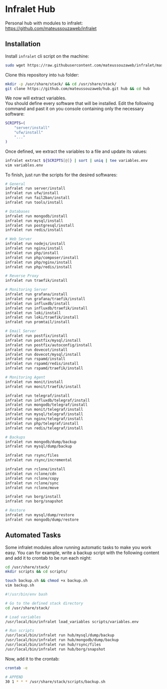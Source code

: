 # Infralet Hub

Personal hub with modules to infralet: \
<https://github.com/mateussouzaweb/infralet>

## Installation

Install ``infralet`` cli script on the machine:

```bash
sudo wget https://raw.githubusercontent.com/mateussouzaweb/infralet/master/infralet.sh -O /usr/local/bin/infralet && sudo chmod +x /usr/local/bin/infralet
```

Clone this repository into ``hub`` folder:

```bash
mkdir -p /usr/share/stack/ && cd /usr/share/stack/
git clone https://github.com/mateussouzaweb/hub.git hub && cd hub
```

We now will extract variables. \
You should define every software that will be installed. Edit the following command and past it on you console containing only the necessary software:

```bash
SCRIPTS=(
    "server/install"
    "ufw/install"
    "..."
)
```

Once defined, we extract the variables to a file and update its values:

```bash
infralet extract ${SCRIPTS[@]} | sort | uniq | tee variables.env
vim variables.env
```

To finish, just run the scripts for the desired softwares:

```bash
# General
infralet run server/install
infralet run ufw/install
infralet run fail2ban/install
infralet run tools/install

# Databases
infralet run mongodb/install
infralet run mysql/install
infralet run postgresql/install
infralet run redis/install

# Web Server
infralet run nodejs/install
infralet run nginx/install
infralet run php/install
infralet run php/composer/install
infralet run php/nginx/install
infralet run php/redis/install

# Reverse Proxy
infralet run traefik/install

# Monitoring Server
infralet run grafana/install
infralet run grafana/traefik/install
infralet run influxdb/install
infralet run influxdb/traefik/install
infralet run loki/install
infralet run loki/traefik/install
infralet run promtail/install

# Email Server
infralet run postfix/install
infralet run postfix/mysql/install
infralet run postfix/autoconfig/install
infralet run dovecot/install
infralet run dovecot/mysql/install
infralet run rspamd/install
infralet run rspamd/redis/install
infralet run rspamd/traefik/install

# Monitoring Agent
infralet run monit/install
infralet run monit/traefik/install

infralet run telegraf/install
infralet run influxdb/telegraf/install
infralet run mongodb/telegraf/install
infralet run monit/telegraf/install
infralet run mysql/telegraf/install
infralet run nginx/telegraf/install
infralet run php/telegraf/install
infralet run redis/telegraf/install

# Backups
infralet run mongodb/dump/backup
infralet run mysql/dump/backup

infralet run rsync/files
infralet run rsync/incremental

infralet run rclone/install
infralet run rclone/cdn
infralet run rclone/copy
infralet run rclone/sync
infralet run rclone/move

infralet run borg/install
infralet run borg/snapshot

# Restore
infralet run mysql/dump/restore
infralet run mongodb/dump/restore
```

## Automated Tasks

Some infralet modules allow running automatic tasks to make you work easy. You can for example, write a backup script with the following content and add it to crontab to be run each night:

```bash
cd /usr/share/stack/
mkdir scripts && cd scripts/

touch backup.sh && chmod +x backup.sh
vim backup.sh
```

```bash
#!/usr/bin/env bash

# Go to the defined stack directory
cd /usr/share/stack/

# Load variables
/usr/local/bin/infralet load_variables scripts/variables.env

# Run scripts
/usr/local/bin/infralet run hub/mysql/dump/backup
/usr/local/bin/infralet run hub/mongodb/dump/backup
/usr/local/bin/infralet run hub/rsync/files
/usr/local/bin/infralet run hub/borg/snapshot
```

Now, add it to the crontab:

```bash
crontab -e
```

```bash
# APPEND
30 1 * * * /usr/share/stack/scripts/backup.sh
```
